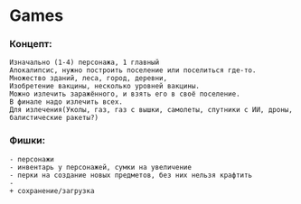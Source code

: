# Games
### Концепт: 
    Изначально (1-4) персонажа, 1 главный
    Апокалипсис, нужно построить поселение или поселиться где-то.
    Множество зданий, леса, город, деревни, 
    Изобретение вакцины, несколько уровней вакцины.
    Можно излечить заражённого, и взять его в своё поселение.
    В финале надо излечить всех.
    Для излечения(Уколы, газ, газ с вышки, самолеты, спутники с ИИ, дроны, балистические ракеты?)
    
    
### Фишки:
    - персонажи 
    - инвентарь у персонажей, сумки на увеличение
    - перки на создание новых предметов, без них нельзя крафтить
    - 
    + сохранение/загрузка
    